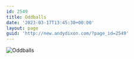 ```yaml
---
id: 2549
title: Oddballs
date: '2023-03-17T13:45:30+00:00'
layout: page
guid: 'http://new.andydixon.com/?page_id=2549'
---
```


![Oddballs](https://i0.wp.com/assets.g8x2.ldn.idrivee2-23.com/posters/Oddballs%2001.jpg?w=1200&ssl=1 "Oddballs")